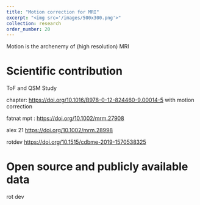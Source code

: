 ```yaml
---
title: "Motion correction for MRI"
excerpt: "<img src='/images/500x300.png'>"
collection: research
order_number: 20
---
```


Motion is the archenemy of (high resolution) MRI


# Scientific contribution
ToF and QSM Study

chapter: https://doi.org/10.1016/B978-0-12-824460-9.00014-5 with motion correction

fatnat mpt :  https://doi.org/10.1002/mrm.27908

alex 21 https://doi.org/10.1002/mrm.28998

rotdev https://doi.org/10.1515/cdbme-2019-1570538325


# Open source and publicly available data
rot dev
